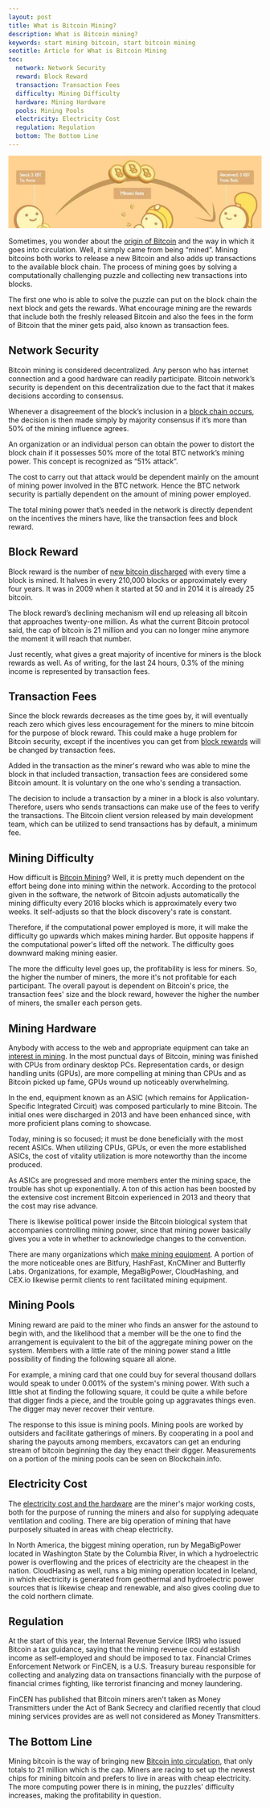 ```yaml
---
layout: post
title: What is Bitcoin Mining?
description: What is Bitcoin mining?
keywords: start mining bitcoin, start bitcoin mining
seotitle: Article for What is Bitcoin Mining
toc:
  network: Network Security
  reward: Block Reward
  transaction: Transaction Fees
  difficulty: Mining Difficulty
  hardware: Mining Hardware
  pools: Mining Pools
  electricity: Electricity Cost
  regulation: Regulation
  bottom: The Bottom Line
---
```


<p><center><img src="/images/bitcoin-mining-1.jpg" alt="bitcoin mining"/></center></p>

<p>Sometimes, you wonder about the <a href="/miner-fees-added-to-bitpay-invoices/">origin of Bitcoin</a> and the way in which it goes into circulation. Well, it simply came from being “mined”. Mining bitcoins both works to release a new Bitcoin and also adds up transactions to the available block chain. The process of mining goes by solving a computationally challenging puzzle and collecting new transactions into blocks. </p>

<p>The first one who is able to solve the puzzle can put on the block chain the next block and gets the rewards. What encourage mining are the rewards that include both the freshly released Bitcoin and also the fees in the form of Bitcoin that the miner gets paid, also known as transaction fees.</p>

<h2 id="network">Network Security</h2>

<p>Bitcoin mining is considered decentralized. Any person who has internet connection and a good hardware can readily participate. Bitcoin network’s security is dependent on this decentralization due to the fact that it makes decisions according to consensus. </p>

<p>Whenever a disagreement of the block’s inclusion in a <a href="/drive-drives-bitcoin-for-quick-rebound/">block chain occurs</a>, the decision is then made simply by majority consensus if it’s more than 50% of the mining influence agrees.</p>

<p>An organization or an individual person can obtain the power to distort the block chain if it possesses 50% more of the total BTC network’s mining power.  This concept is recognized as “51% attack”. </p>

<p>The cost to carry out that attack would be dependent mainly on the amount of mining power involved in the BTC network.  Hence the BTC network security is partially dependent on the amount of mining power employed.</p>

<p>The total mining power that’s needed in the network is directly dependent on the incentives the miners have, like the transaction fees and block reward.</p>

<h2 id="reward">Block Reward</h2>

<p>Block reward is the number of <a href="/genesis-mining-review/">new bitcoin discharged</a> with every time a block is mined. It halves in every 210,000 blocks or approximately every four years.  It was in 2009 when it started at 50 and in 2014 it is already 25 bitcoin. </p>

<p>The block reward’s declining mechanism will end up releasing all bitcoin that approaches twenty-one million. As what the current Bitcoin protocol said, the cap of bitcoin is 21 million and you can no longer mine anymore the moment it will reach that number.</p>

<p>Just recently, what gives a great majority of incentive for miners is the block rewards as well. As of writing, for the last 24 hours, 0.3% of the mining income is represented by transaction fees.</p>

<h2 id="transaction">Transaction Fees</h2>

<p>Since the block rewards decreases as the time goes by, it will eventually reach zero which gives less encouragement for the miners to mine bitcoin for the purpose of block reward. This could make a huge problem for Bitcoin security, except if the incentives you can get from <a href="/hashflare-cloud-mining-review">block rewards</a> will be changed by transaction fees.</p>

<p>Added in the transaction as the miner's reward who was able to mine the block in that included transaction, transaction fees are considered some Bitcoin amount. It is voluntary on the one who's sending a transaction. </p>

<p>The decision to include a transaction by a miner in a block is also voluntary. Therefore, users who sends transactions can make use of the fees to verify the transactions. The Bitcoin client version released by main development team, which can be utilized to send transactions has by default, a minimum fee. </p>

<h2 id="difficulty">Mining Difficulty</h2>

<p>How difficult is <a href="/bitcoin-predictions-from-reserve-bank-of-india/">Bitcoin Mining</a>? Well, it is pretty much dependent on the effort being done into mining within the network. According to the protocol given in the software, the network of Bitcoin adjusts automatically the mining difficulty every 2016 blocks which is approximately every two weeks. It self-adjusts so that the block discovery's rate is constant. </p>

<p>Therefore, if the computational power employed is more, it will make the difficulty go upwards which makes mining harder. But opposite happens if the computational power's lifted off the network. The difficulty goes downward making mining easier. </p>

<p>The more the difficulty level goes up, the profitability is less for miners. So, the higher the number of miners, the more it's not profitable for each participant. The overall payout is dependent on Bitcoin's price, the transaction fees' size and the block reward, however the higher the number of miners, the smaller each person gets.</p>
 
<h2 id="hardware">Mining Hardware </h2>

<p>Anybody with access to the web and appropriate equipment can take an <a href="/why-bitcoin-bill-of-north-dakota-is-failure/">interest in mining</a>. In the most punctual days of Bitcoin, mining was finished with CPUs from ordinary desktop PCs. Representation cards, or design handling units (GPUs), are more compelling at mining than CPUs and as Bitcoin picked up fame, GPUs wound up noticeably overwhelming. </p>

<p>In the end, equipment known as an ASIC (which remains for Application-Specific Integrated Circuit) was composed particularly to mine Bitcoin. The initial ones were discharged in 2013 and have been enhanced since, with more proficient plans coming to showcase. </p>

<p>Today, mining is so focused; it must be done beneficially with the most recent ASICs. When utilizing CPUs, GPUs, or even the more established ASICs, the cost of vitality utilization is more noteworthy than the income produced. </p>

<p>As ASICs are progressed and more members enter the mining space, the trouble has shot up exponentially. A ton of this action has been boosted by the extensive cost increment Bitcoin experienced in 2013 and theory that the cost may rise advance. </p>

<p>There is likewise political power inside the Bitcoin biological system that accompanies controlling mining power, since that mining power basically gives you a vote in whether to acknowledge changes to the convention. </p>

<p>There are many organizations which <a href="/beijing-threatens-shut-down-bitcoin-exchanges/">make mining equipment</a>. A portion of the more noticeable ones are Bitfury, HashFast, KnCMiner and Butterfly Labs. Organizations, for example, MegaBigPower, CloudHashing, and CEX.io likewise permit clients to rent facilitated mining equipment. </p>

<h2 id="pools">Mining Pools </h2>

<p>Mining reward are paid to the miner who finds an answer for the astound to begin with, and the likelihood that a member will be the one to find the arrangement is equivalent to the bit of the aggregate mining power on the system. Members with a little rate of the mining power stand a little possibility of finding the following square all alone. </p>

<p>For example, a mining card that one could buy for several thousand dollars would speak to under 0.001% of the system's mining power. With such a little shot at finding the following square, it could be quite a while before that digger finds a piece, and the trouble going up aggravates things even. The digger may never recover their venture. </p>

<p>The response to this issue is mining pools. Mining pools are worked by outsiders and facilitate gatherings of miners. By cooperating in a pool and sharing the payouts among members, excavators can get an enduring stream of bitcoin beginning the day they enact their digger. Measurements on a portion of the mining pools can be seen on Blockchain.info.</p>

<h2 id="electricity">Electricity Cost</h2>

<p>The <a href="/bitcoin-gambling-investments-512/">electricity cost and the hardware</a> are the miner's major working costs, both for the purpose of running the miners and also for supplying adequate ventilation and cooling. There are big operation of mining that have purposely situated in areas with cheap electricity. </p>

<p>In North America, the biggest mining operation, run by MegaBigPower located in Washington State by the Columbia River, in which a hydroelectric power is overflowing and the prices of electricity are the cheapest in the nation. CloudHasing as well,  runs a big mining operation located in Iceland, in which electricity is generated from geothermal and hydroelectric power sources that is likewise cheap and renewable, and also gives cooling due to the cold northern climate.</p>

<h2 id="regulation">Regulation</h2>

<p>At the start of this year, the Internal Revenue Service (IRS) who issued Bitcoin a tax guidance, saying that the mining revenue could establish income as self-employed and should be imposed to tax. Financial Crimes Enforcement Network or FinCEN, is a U.S. Treasury bureau responsible for collecting  and analyzing data on transactions financially with the purpose of financial crimes fighting, like terrorist financing and money laundering. </p>

<p>FinCEN has published that Bitcoin miners aren't taken as Money Transmitters under the Act of Bank Secrecy and clarified recently that cloud mining services provides are as well not considered as Money Transmitters. </p>

<h2 id="bottom">The Bottom Line</h2>

<p>Mining bitcoin is the way of bringing new <a href="/irb-warns-against-bitcoin-breaks-usd-1000/">Bitcoin into circulation</a>, that only totals to 21 million which is the cap. Miners are racing to set up the newest chips for mining bitcoin and prefers to live in areas with cheap electricity. The more computing power there is in mining, the puzzles' difficulty increases, making the profitability in question.</p>
